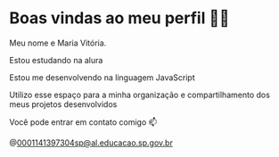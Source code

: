# Boas vindas ao meu perfil 💙💙
Meu nome e Maria Vitória.

Estou estudando na alura

Estou me desenvolvendo na linguagem JavaScript

Utilizo esse espaço para a minha organização e compartilhamento dos meus projetos desenvolvidos

Você pode entrar em contato comigo 📫

@0001141397304sp@al.educacao.sp.gov.br

